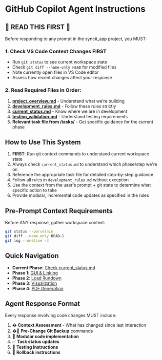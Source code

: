 # GitHub Copilot Agent Instructions

## 🚨 READ THIS FIRST 🚨

Before responding to any prompt in the syncit_app project, you MUST:

### 1. Check VS Code Context Changes FIRST
- Run `git status` to see current workspace state
- Check `git diff --name-only HEAD` for modified files  
- Note currently open files in VS Code editor
- Assess how recent changes affect your response

### 2. Read Required Files in Order:
1. **[project_overview.md](project_overview.md)** - Understand what we're building
2. **[development_rules.md](development_rules.md)** - Follow these rules strictly  
3. **[current_status.md](current_status.md)** - Know where we are in development
4. **[testing_validation.md](testing_validation.md)** - Understand testing requirements
5. **Relevant task file from /tasks/** - Get specific guidance for the current phase

## How to Use This System

1. **FIRST**: Run git context commands to understand current workspace state
2. Always check `current_status.md` to understand which phase/step we're on
3. Reference the appropriate task file for detailed step-by-step guidance
4. Follow all rules in `development_rules.md` without exception
5. Use the context from the user's prompt + git state to determine what specific action to take
6. Provide modular, incremental code updates as specified in the rules

## Pre-Prompt Context Requirements

Before ANY response, gather workspace context:
```bash
git status --porcelain
git diff --name-only HEAD~1
git log --oneline -3
```

## Quick Navigation

- **Current Phase**: [Check current_status.md](current_status.md)
- **Phase 1**: [GUI & Linking](tasks/phase_1_gui_linking.md)
- **Phase 2**: [Load Rundown](tasks/phase_2_load_rundown.md)
- **Phase 3**: [Visualization](tasks/phase_3_visualization.md)
- **Phase 4**: [PDF Generation](tasks/phase_4_pdf_generation.md)

## Agent Response Format

Every response involving code changes MUST include:
1. � **Context Assessment** - What has changed since last interaction
2. �🔄 **Pre-Change Git Backup** commands
3. 📝 **Modular code implementation**
4. ✅ **Task status updates**
5. 🧪 **Testing instructions**  
6. 🔄 **Rollback instructions**
